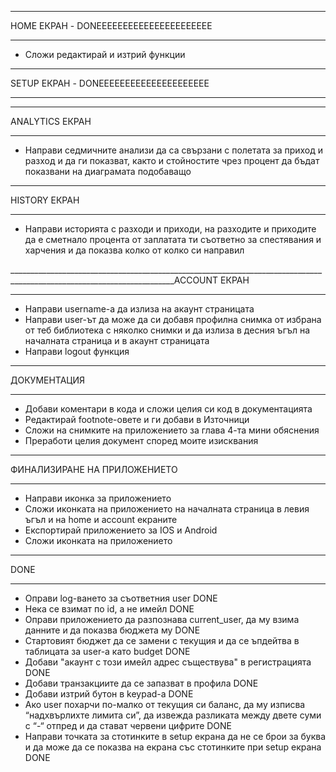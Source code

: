 _______________________________________________________________________________________________________________________
HOME ЕКРАН - DONEEEEEEEEEEEEEEEEEEEEEE
_______________________________________________________________________________________________________________________
* Сложи редактирай и изтрий функции
_______________________________________________________________________________________________________________________
SETUP ЕКРАН - DONEEEEEEEEEEEEEEEEEEEEE
_______________________________________________________________________________________________________________________

_______________________________________________________________________________________________________________________
ANALYTICS ЕКРАН
_______________________________________________________________________________________________________________________
* Направи седмичните анализи да са свързани с полетата за приход и разход и да ги показват, както и стойностите чрез процент да бъдат показвани на диаграмата подобаващо

_______________________________________________________________________________________________________________________
HISTORY ЕКРАН
_______________________________________________________________________________________________________________________
* Направи историята с разходи и приходи, на разходите и приходите да е сметнало процента от заплатата ти съответно за спестявания и харчения и да показва колко от колко си направил

_______________________________________________________________________________________________________________________ACCOUNT ЕКРАН
_______________________________________________________________________________________________________________________
* Направи username-а да излиза на акаунт страницата 
* Направи user-ът да може да си добавя профилна снимка от избрана от теб библиотека с няколко снимки и да излиза в десния ъгъл на началната страница и в акаунт страницата
* Направи logout функция

_______________________________________________________________________________________________________________________
ДОКУМЕНТАЦИЯ
_______________________________________________________________________________________________________________________
* Добави коментари в кода и сложи целия си код в документацията
* Редактирай footnote-овете и ги добави в Източници
* Сложи на снимките на приложението за глава 4-та мини обяснения
* Преработи целия документ според моите изисквания

_______________________________________________________________________________________________________________________
ФИНАЛИЗИРАНЕ НА ПРИЛОЖЕНИЕТО
_______________________________________________________________________________________________________________________
* Направи иконка за приложението
* Сложи иконката на приложението на началната страница в левия ъгъл и на home и account екраните
* Експортирай приложението за IOS и Android
* Сложи иконката на приложението

_______________________________________________________________________________________________________________________
DONE
_______________________________________________________________________________________________________________________
* Оправи log-ването за съответния user DONE
* Нека се взимат по id, а не имейл DONE
* Оправи приложението да разпознава current_user, да му взима данните и да показва бюджета му DONE
* Стартовият бюджет да се замени с текущия и да се ъпдейтва в таблицата за user-а като budget DONE
* Добави "акаунт с този имейл адрес съществува" в регистрацията DONE
* Добави транзакциите да се запазват в профила DONE
* Добави изтрий бутон в keypad-а DONE
* Ако user похарчи по-малко от текущия си баланс, да му изписва “надхвърлихте лимита си”, да извежда разликата между двете суми с “-“ отпред и да стават червени цифрите DONE
* Направи точката за стотинките в setup екрана да не се брои за буква и да може да се показва на екрана със стотинките при setup екрана DONE

    